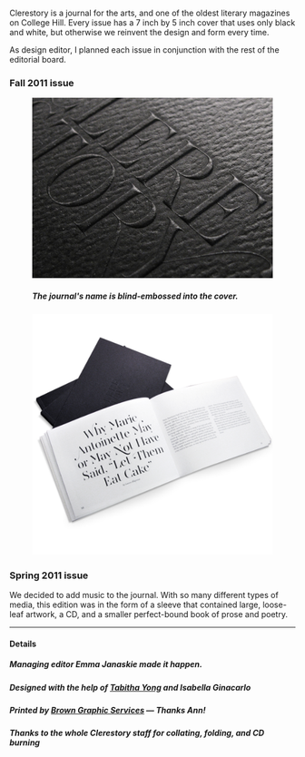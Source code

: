 <br>
Clerestory is a journal for the arts, and one of the oldest literary magazines on College Hill. Every issue has a 7 inch by 5 inch cover that uses only black and white, but otherwise we reinvent the design and form every time.

As design editor, I planned each issue in conjunction with the rest of the editorial board.

### Fall 2011 issue

<figure>
	<img data-lightbox="" src="/clerestory/letter.png" />
	<h5>The journal's name is blind-embossed into the cover.</h5>
</figure>

<figure>
	<img data-lightbox="" src="/clerestory/open.png" />
	<h5></h5>
</figure>


### Spring 2011 issue

We decided to add music to the journal. With so many different types of media, this edition was in the form of a sleeve that contained large, loose-leaf artwork, a CD, and a smaller perfect-bound book of prose and poetry.



-----

#### Details

##### Managing editor Emma Janaskie made it happen.
##### Designed with the help of [Tabitha Yong](//http://tabithayong.com/) and Isabella Ginacarlo 
##### Printed by [Brown Graphic Services](http://brown.edu/Facilities/Graphic_Services/) — Thanks Ann!
##### Thanks to the whole Clerestory staff for collating, folding, and CD burning